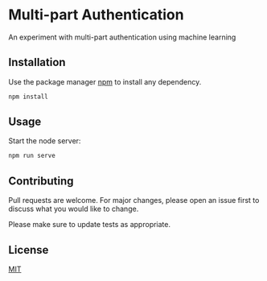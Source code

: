 # Multi-part Authentication

An experiment with multi-part authentication using machine learning 
## Installation

Use the package manager [npm](https://www.npmjs.com) to install any dependency.

```bash
npm install
```

## Usage

Start the node server:
```bash
npm run serve
```

## Contributing
Pull requests are welcome. For major changes, please open an issue first to discuss what you would like to change.

Please make sure to update tests as appropriate.

## License
[MIT](https://choosealicense.com/licenses/mit/)